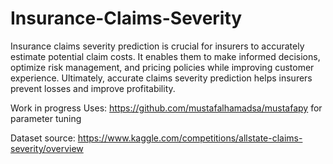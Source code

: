 # Insurance-Claims-Severity
Insurance claims severity prediction is crucial for insurers to accurately estimate potential claim costs. It enables them to make informed decisions, optimize risk management, and pricing policies while improving customer experience. Ultimately, accurate claims severity prediction helps insurers prevent losses and improve profitability.

Work in progress
Uses: https://github.com/mustafalhamadsa/mustafapy for parameter tuning

Dataset source: https://www.kaggle.com/competitions/allstate-claims-severity/overview
